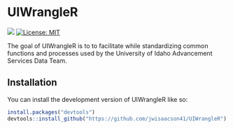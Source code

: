 
<!-- README.md is generated from README.Rmd. Please edit that file -->

# UIWrangleR

<!-- badges: start -->

[![](https://www.r-pkg.org/badges/version/badger?color=green)](https://cran.r-project.org/package=badger)
[![License:
MIT](https://img.shields.io/badge/license-MIT-blue.svg)](https://cran.r-project.org/web/licenses/MIT)

<!-- badges: end -->

The goal of UIWrangleR is to to facilitate while standardizing common
functions and processes used by the University of Idaho Advancement
Services Data Team.

## Installation

You can install the development version of UIWrangleR like so:

``` r
install.packages("devtools")
devtools::install_github("https://github.com/jwisaacson41/UIWrangleR")
```
